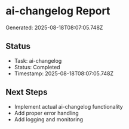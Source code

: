 # ai-changelog Report

Generated: 2025-08-18T08:07:05.748Z

## Status
- Task: ai-changelog
- Status: Completed
- Timestamp: 2025-08-18T08:07:05.748Z

## Next Steps
- Implement actual ai-changelog functionality
- Add proper error handling
- Add logging and monitoring
